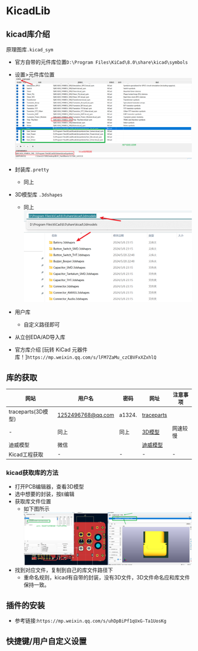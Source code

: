 # KicadLib
## kicad库介绍
原理图库`.kicad_sym`
- 官方自带的元件库位置`D:\Program Files\KiCad\8.0\share\kicad\symbols`

- 设置>元件库位置        
![](images/kicad元件库.png)

- 封装库`.pretty`
    - 同上
- 3D模型库 `.3dshapes`
    - 同上
![](images/kicad3D模型.png)

- 用户库
    - 自定义路径即可
- 从立创EDA/AD导入库

- 官方库介绍
[玩转 KiCad 元器件库！]`https://mp.weixin.qq.com/s/lFM7ZaMu_czCBVFxXZxhlQ`

## 库的获取

|网站|用户名|密码|网址|注意事项|
|-|-|-|-|-|
|traceparts(3D模型)|1252496768@qq.com|a1324.|[traceparts](https://www.traceparts.cn/zh/)||
|-|同上|同上|[3D模型](https://www.3dcontentcentral.com/Default.aspx)|网速较慢|
|迪威模型|微信||[迪威模型](https://www.3dwhere.com/)||
|Kicad工程获取|-|-|-|-|

### kicad获取库的方法
- 打开PCB编辑器，查看3D模型
- 选中想要的封装，按`E`编辑
- 获取库文件位置
    - 如下图所示
    ![](images/封装_3D获取.png)
- 找到对应文件，复制到自己的库文件路径下
    - 重命名规则，kicad有自带的封装，没有3D文件，3D文件命名应和库文件保持一致。
## 插件的安装
- 参考链接:`https://mp.weixin.qq.com/s/uhDpBiPf1qUxG-Ta1UosKg`
## 快捷键/用户自定义设置



